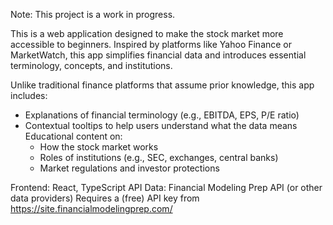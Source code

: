 Note: This project is a work in progress.

This is a web application designed to make the stock market more accessible to beginners. Inspired by platforms like Yahoo Finance or MarketWatch, this app simplifies financial data and introduces essential terminology, concepts, and institutions.

Unlike traditional finance platforms that assume prior knowledge, this app includes:
- Explanations of financial terminology (e.g., EBITDA, EPS, P/E ratio)
- Contextual tooltips to help users understand what the data means
    Educational content on:
    - How the stock market works
    - Roles of institutions (e.g., SEC, exchanges, central banks)
    - Market regulations and investor protections

Frontend: React, TypeScript
API Data: Financial Modeling Prep API (or other data providers)
Requires a (free) API key from https://site.financialmodelingprep.com/ 
